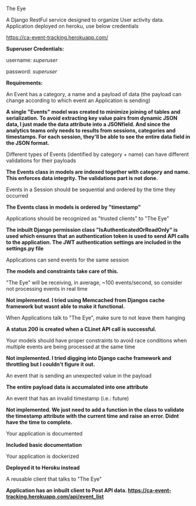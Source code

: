 The Eye

A Django RestFul service designed to organize User activity data. Application deployed on heroku, use below credentials

https://ca-event-tracking.herokuapp.com/

**Superuser Credentials:**

username:  _superuser_

password:  _superuser_

**Requirements:**

An Event has a category, a name and a payload of data (the payload can change according to which event an Application is sending)

**A single "Events" model was created to minimize joining of tables and serialization. To avoid extracting key value pairs from dynamic JSON data, I just made the data attribute into a JSONfield. And since the analytics teams only needs to results from sessions, categories and timestamps. For each session, they'll be able to see the entire data field in the JSON format.**  


Different types of Events (identified by category + name) can have different validations for their payloads

**The Events class in models are indexed together with category and name. This enforces data integrity. The validations part is not done.**


Events in a Session should be sequential and ordered by the time they occurred

**The Events class in models is ordered by "timestamp"** 


Applications should be recognized as "trusted clients" to "The Eye"

**The inbuilt Django permission class "IsAuthenticatedOrReadOnly" is used which ensures that an authentication token is used to send API calls to the application. The JWT authentication settings are included in the settings.py file**  

Applications can send events for the same session

**The models and constraints take care of this.** 

"The Eye" will be receiving, in average, ~100 events/second, so consider not processing events in real time

**Not implemented. I tried using Memcached from Djangos cache framework but wasnt able to make it functional.**  

When Applications talk to "The Eye", make sure to not leave them hanging

**A status 200 is created when a CLinet API call is successful.** 

Your models should have proper constraints to avoid race conditions when multiple events are being processed at the same time

**Not implemented. I tried digging into Django cache framework and throttling but I couldn't figure it out.** 

An event that is sending an unexpected value in the payload

**The entire payload data is accumalated into one attribute**

An event that has an invalid timestamp (i.e.: future)

**Not implemented. We just need to add a function in the class to validate the timestamp attribute with the current time and raise an error. Didnt have the time to complete.** 

Your application is documented

**Included basic documentation**

Your application is dockerized

**Deployed it to Heroku instead**

A reusable client that talks to "The Eye"

**Application has an inbuilt client to Post API data. https://ca-event-tracking.herokuapp.com/api/event_list**